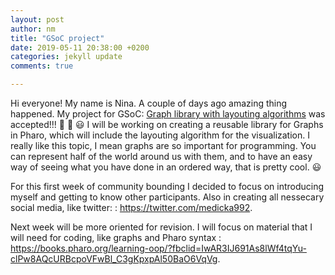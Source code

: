 ```yaml
---
layout: post
author: nm
title: "GSoC project"
date: 2019-05-11 20:38:00 +0200
categories: jekyll update
comments: true

---
```


Hi everyone! My name is Nina. 
A couple of days ago amazing thing happened. My project for GSoC: [Graph library with layouting algorithms](https://docs.google.com/document/d/1V8_HaZnxYsCfaiZs4vI1C5Dh4TvRPz-H51aYOuY9lFA/edit?usp=sharing)  was accepted!!! :tada: :tada: :smiley:
I will be working on creating a reusable library for Graphs in Pharo, which will include the layouting algorithm for the visualization. I really like this topic, I mean graphs are so important for programming. You can represent half of the world around us with them, and to have an easy way of seeing what you have done in an ordered way, that is pretty cool. :smiley:

For this first week of community bounding I decided to focus on introducing myself and getting to know other participants. 
Also in creating all nessecary social media, like twitter: : https://twitter.com/medicka992.

Next week will be more oriented for revision. I will focus on material that I will need for coding, like graphs and Pharo syntax : https://books.pharo.org/learning-oop/?fbclid=IwAR3IJ691As8lWf4tqYu-clPw8AQcURBcpoVFwBl_C3gKpxpAl50BaO6VqVg. 
